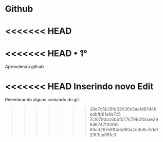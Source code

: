 # Github

<<<<<<< HEAD
=======
<<<<<<< HEAD
• 1°
=======
Aprendendo github

<<<<<<< HEAD
Inserindo novo Edit
=======
Relembrando alguns comando do git.
>>>>>>> 28e7c5b28fe33036b5aafd87d4bedbfb81a8a7c5
>>>>>>> 7c1079d0c6b6fd7767980fb6ae296d6747f00f65
>>>>>>> 80cd297e8ff4da190a2c4b9c7c1e129f3ea881c0
